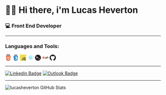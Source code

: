 # 🖐🏻 Hi there, i'm Lucas Heverton

### 💻 Front End Developer

<hr>

### Languages and Tools:

<code><img height="20" src="https://raw.githubusercontent.com/github/explore/80688e429a7d4ef2fca1e82350fe8e3517d3494d/topics/html/html.png"></code>
<code><img height="20" src="https://raw.githubusercontent.com/github/explore/80688e429a7d4ef2fca1e82350fe8e3517d3494d/topics/css/css.png"></code>
<code><img height="20" src="https://raw.githubusercontent.com/github/explore/80688e429a7d4ef2fca1e82350fe8e3517d3494d/topics/javascript/javascript.png"></code>
<code><img height="20" src="https://raw.githubusercontent.com/github/explore/80688e429a7d4ef2fca1e82350fe8e3517d3494d/topics/react/react.png"></code>
<code><img height="20" src="https://raw.githubusercontent.com/github/explore/80688e429a7d4ef2fca1e82350fe8e3517d3494d/topics/terminal/terminal.png"></code>
<code><img height="20" src="https://raw.githubusercontent.com/github/explore/80688e429a7d4ef2fca1e82350fe8e3517d3494d/topics/git/git.png"></code>
<code><img height="20" src="https://raw.githubusercontent.com/github/explore/80688e429a7d4ef2fca1e82350fe8e3517d3494d/topics/github/github.png"></code>

<hr>

[![Linkedin Badge](https://img.shields.io/badge/-LucasHeverton-6633cc?style=flat-square&logo=Linkedin&logoColor=white&link=https://www.linkedin.com/in/lucas-heverton/)](https://www.linkedin.com/in/lucas-heverton/)
[![Outlook Badge](https://img.shields.io/badge/-lucas.7heverton@hotmail.com-6633cc?style=flat-square&logo=Outlook&logoColor=white&link=mailto:lucas.7heverton@hotmail.com)](mailto:lucas.7heverton@hotmail.com)

<hr>

![lucasheverton GitHub Stats](https://github-readme-stats.vercel.app/api?username=lucasheverton&show_icons=true)
